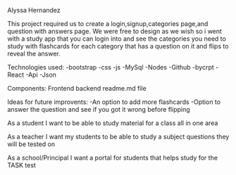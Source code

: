 Alyssa Hernandez

<!-- Overview: -->
This project required us to create a login,signup,categories page,and question with answers page.
We were free to design as we wish so i went with a study app that you can login into and see the categories you need to study with flashcards for each category that has a question on it and flips to reveal the answer.

Technologies used:
-bootstrap
-css
-js
-MySql
-Nodes
-Github
-bycrpt
-React
-Api
-Json

Components:
Frontend 
backend
readme.md file 
    


Ideas for future improvents:
-An option to add more flashcards
-Option to answer the question and see if you got it wrong before flipping

<!-- User Stories -->
As a student
I want to be able to study material for a class
all in one area

As a teacher
I want my students to be able to 
study a subject questions they will be tested on

As a school/Principal
I want a portal for students that helps study 
for the TASK test





